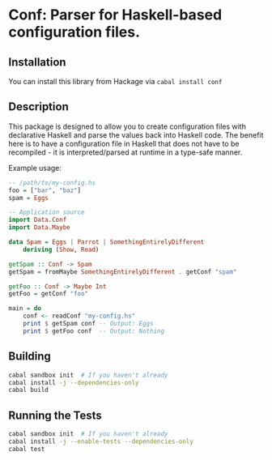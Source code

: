 Conf: Parser for Haskell-based configuration files.
===========

Installation
-----------
You can install this library from Hackage via `cabal install conf`

Description
-----------

This package is designed to allow you to create configuration files
with declarative Haskell and parse the values back into Haskell code.
The benefit here is to have a configuration file in Haskell that does
not have to be recompiled - it is interpreted/parsed at runtime in a
type-safe manner.

Example usage:

```haskell
-- /path/to/my-config.hs
foo = ["bar", "baz"]
spam = Eggs
```

```haskell
-- Application source
import Data.Conf
import Data.Maybe

data Spam = Eggs | Parrot | SomethingEntirelyDifferent
    deriving (Show, Read)

getSpam :: Conf -> Spam
getSpam = fromMaybe SomethingEntirelyDifferent . getConf "spam"

getFoo :: Conf -> Maybe Int
getFoo = getConf "foo"

main = do
    conf <- readConf "my-config.hs"
    print $ getSpam conf -- Output: Eggs
    print $ getFoo conf  -- Output: Nothing
```

Building
--------
```bash
cabal sandbox init  # If you haven't already
cabal install -j --dependencies-only
cabal build
```

Running the Tests
-----------------
```bash
cabal sandbox init  # If you haven't already
cabal install -j --enable-tests --dependencies-only
cabal test
```

